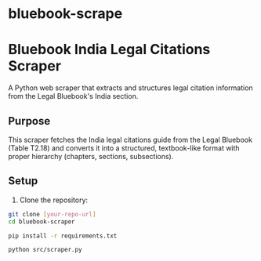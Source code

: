 # bluebook-scrape

# Bluebook India Legal Citations Scraper

A Python web scraper that extracts and structures legal citation information from the Legal Bluebook's India section.

## Purpose

This scraper fetches the India legal citations guide from the Legal Bluebook (Table T2.18) and converts it into a structured, textbook-like format with proper hierarchy (chapters, sections, subsections).

## Setup

1. Clone the repository:

```bash
git clone [your-repo-url]
cd bluebook-scraper

pip install -r requirements.txt

python src/scraper.py
```

